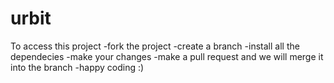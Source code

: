 # urbit 
To access this project 
-fork the project 
-create a branch 
-install all the dependecies
-make your changes
-make a pull request and we will merge it into the branch
-happy coding 
:)
